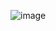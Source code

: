 ![image](https://github.com/jefflee2022/Telit_Cinterion/assets/121525685/5eb0dbad-979b-49c8-beb8-b759aeec8fc8)
